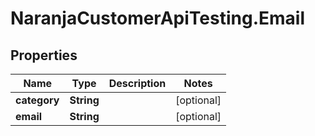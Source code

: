 # NaranjaCustomerApiTesting.Email

## Properties

Name | Type | Description | Notes
------------ | ------------- | ------------- | -------------
**category** | **String** |  | [optional] 
**email** | **String** |  | [optional] 


